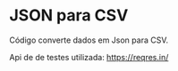 # JSON para CSV

Código converte dados em Json para CSV.

Api de de testes utilizada: https://reqres.in/